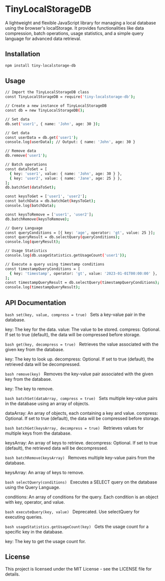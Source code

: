 # TinyLocalStorageDB

A lightweight and flexible JavaScript library for managing a local database using the browser's localStorage. It provides functionalities like data compression, batch operations, usage statistics, and a simple query language for advanced data retrieval.

## Installation

```bash
npm install tiny-localstorage-db
```

## Usage
```bash
// Import the TinyLocalStorageDB class
const TinyLocalStorageDB = require('tiny-localstorage-db');

// Create a new instance of TinyLocalStorageDB
const db = new TinyLocalStorageDB();

// Set data
db.set('user1', { name: 'John', age: 30 });

// Get data
const userData = db.get('user1');
console.log(userData); // Output: { name: 'John', age: 30 }

// Remove data
db.remove('user1');

// Batch operations
const dataToSet = [
  { key: 'user1', value: { name: 'John', age: 30 } },
  { key: 'user2', value: { name: 'Jane', age: 25 } },
];
db.batchSet(dataToSet);

const keysToGet = ['user1', 'user2'];
const batchData = db.batchGet(keysToGet);
console.log(batchData);

const keysToRemove = ['user1', 'user2'];
db.batchRemove(keysToRemove);

// Query Language
const queryConditions = [{ key: 'age', operator: 'gt', value: 25 }];
const queryResult = db.selectQuery(queryConditions);
console.log(queryResult);

// Usage Statistics
console.log(db.usageStatistics.getUsageCount('user1'));

// Execute a query using timestamp conditions
const timestampQueryConditions = [
  { key: 'timestamp', operator: 'gt', value: '2023-01-01T00:00:00' },
];
const timestampQueryResult = db.selectQuery(timestampQueryConditions);
console.log(timestampQueryResult);
```

## API Documentation

```bash set(key, value, compress = true) ```
Sets a key-value pair in the database.

key: The key for the data.
value: The value to be stored.
compress: Optional. If set to true (default), the data will be compressed before storage.

```bash get(key, decompress = true) ```
Retrieves the value associated with the given key from the database.

key: The key to look up.
decompress: Optional. If set to true (default), the retrieved data will be decompressed.

```bash remove(key) ```
Removes the key-value pair associated with the given key from the database.

key: The key to remove.

```bash batchSet(dataArray, compress = true) ```
Sets multiple key-value pairs in the database using an array of objects.

dataArray: An array of objects, each containing a key and value.
compress: Optional. If set to true (default), the data will be compressed before storage.

```bash batchGet(keysArray, decompress = true) ```
Retrieves values for multiple keys from the database.

keysArray: An array of keys to retrieve.
decompress: Optional. If set to true (default), the retrieved data will be decompressed.

```bash batchRemove(keysArray) ```
Removes multiple key-value pairs from the database.

keysArray: An array of keys to remove.

```bash selectQuery(conditions) ```
Executes a SELECT query on the database using the Query Language.

conditions: An array of conditions for the query. Each condition is an object with key, operator, and value.

```bash executeQuery(key, value) ```
Deprecated. Use selectQuery for executing queries.

```bash usageStatistics.getUsageCount(key) ```
Gets the usage count for a specific key in the database.

key: The key to get the usage count for.

## License
This project is licensed under the MIT License - see the LICENSE file for details.